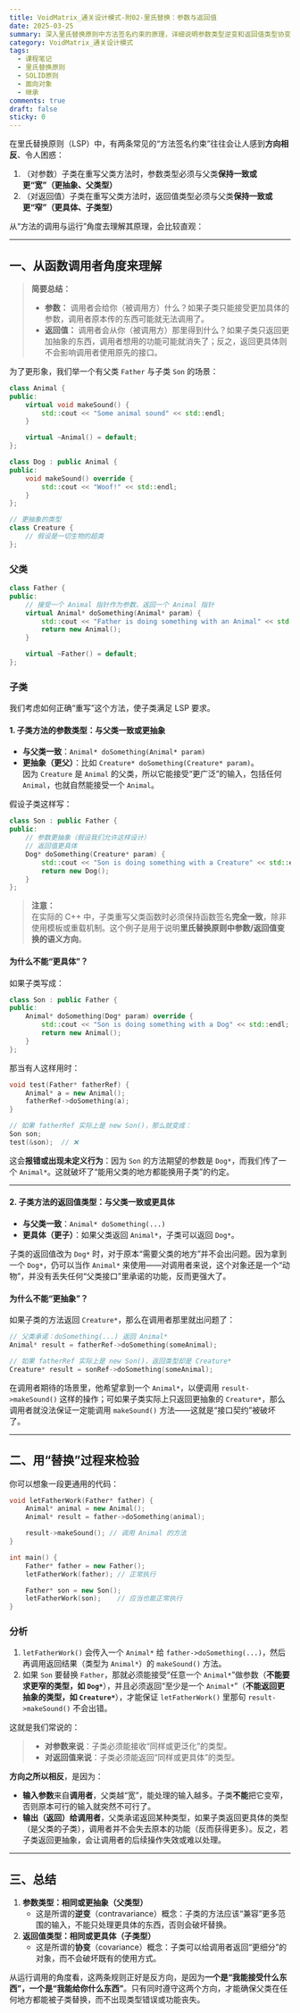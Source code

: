 ```yaml
---
title: VoidMatrix_通关设计模式-附02-里氏替换：参数与返回值
date: 2025-03-25
summary: 深入里氏替换原则中方法签名约束的原理，详细说明参数类型逆变和返回值类型协变的概念，通过具体代码示例展示如何确保子类能够完全替换父类而不影响程序正确性。
category: VoidMatrix_通关设计模式
tags:
  - 课程笔记
  - 里氏替换原则
  - SOLID原则
  - 面向对象
  - 继承
comments: true
draft: false
sticky: 0
---
```

在里氏替换原则（LSP）中，有两条常见的“方法签名约束”往往会让人感到**方向相反**、令人困惑：

1. （对参数）子类在重写父类方法时，参数类型必须与父类**保持一致或更“宽”（更抽象、父类型）**
2. （对返回值）子类在重写父类方法时，返回值类型必须与父类**保持一致或更“窄”（更具体、子类型）**

从“方法的调用与运行”角度去理解其原理，会比较直观：

---

## 一、从函数调用者角度来理解

> **简要总结：**
> 
> - **参数：** 调用者会给你（被调用方）什么？如果子类只能接受更加具体的参数，调用者原本传的东西可能就无法调用了。
> - **返回值：** 调用者会从你（被调用方）那里得到什么？如果子类只返回更加抽象的东西，调用者想用的功能可能就消失了；反之，返回更具体则不会影响调用者使用原先的接口。

为了更形象，我们举一个有父类 `Father` 与子类 `Son` 的场景：

```cpp
class Animal {
public:
    virtual void makeSound() {
        std::cout << "Some animal sound" << std::endl;
    }

    virtual ~Animal() = default;
};

class Dog : public Animal {
public:
    void makeSound() override {
        std::cout << "Woof!" << std::endl;
    }
};

// 更抽象的类型
class Creature {
    // 假设是一切生物的超类
};
```

### 父类

```cpp
class Father {
public:
    // 接受一个 Animal 指针作为参数，返回一个 Animal 指针
    virtual Animal* doSomething(Animal* param) {
        std::cout << "Father is doing something with an Animal" << std::endl;
        return new Animal();
    }

    virtual ~Father() = default;
};
```

### 子类

我们考虑如何正确“重写”这个方法，使子类满足 LSP 要求。

#### 1. 子类方法的参数类型：与父类一致或更抽象

- **与父类一致**：`Animal* doSomething(Animal* param)`
- **更抽象（更父）**：比如 `Creature* doSomething(Creature* param)`。  
    因为 `Creature` 是 `Animal` 的父类，所以它能接受“更广泛”的输入，包括任何 `Animal`，也就自然能接受一个 `Animal`。

假设子类这样写：

```cpp
class Son : public Father {
public:
    // 参数更抽象（假设我们允许这样设计）
    // 返回值更具体
    Dog* doSomething(Creature* param) {
        std::cout << "Son is doing something with a Creature" << std::endl;
        return new Dog();
    }
};
```

> **注意：**  
> 在实际的 C++ 中，子类重写父类函数时必须保持函数签名**完全一致**，除非使用模板或重载机制。这个例子是用于说明**里氏替换原则中参数/返回值变换的语义方向**。

#### 为什么不能“更具体”？

如果子类写成：

```cpp
class Son : public Father {
public:
    Animal* doSomething(Dog* param) override {
        std::cout << "Son is doing something with a Dog" << std::endl;
        return new Animal();
    }
};
```

那当有人这样用时：

```cpp
void test(Father* fatherRef) {
    Animal* a = new Animal();
    fatherRef->doSomething(a); 
}

// 如果 fatherRef 实际上是 new Son()，那么就变成：
Son son;
test(&son);  // ❌
```

这会**报错或出现未定义行为**：因为 `Son` 的方法期望的参数是 `Dog*`，而我们传了一个 `Animal*`。这就破坏了“能用父类的地方都能换用子类”的约定。

---

#### 2. 子类方法的返回值类型：与父类一致或更具体

- **与父类一致**：`Animal* doSomething(...)`
- **更具体（更子）**：如果父类返回 `Animal*`，子类可以返回 `Dog*`。

子类的返回值改为 `Dog*` 时，对于原本“需要父类的地方”并不会出问题。因为拿到一个 `Dog*`，仍可以当作 `Animal*` 来使用——对调用者来说，这个对象还是一个“动物”，并没有丢失任何“父类接口”里承诺的功能，反而更强大了。

#### 为什么不能“更抽象”？

如果子类的方法返回 `Creature*`，那么在调用者那里就出问题了：

```cpp
// 父类承诺：doSomething(...) 返回 Animal*
Animal* result = fatherRef->doSomething(someAnimal);

// 如果 fatherRef 实际上是 new Son()，返回类型却是 Creature*
Creature* result = sonRef->doSomething(someAnimal);
```

在调用者期待的场景里，他希望拿到一个 `Animal*`，以便调用 `result->makeSound()` 这样的操作；可如果子类实际上只返回更抽象的 `Creature*`，那么调用者就没法保证一定能调用 `makeSound()` 方法——这就是“接口契约”被破坏了。

---

## 二、用“替换”过程来检验

你可以想象一段更通用的代码：

```cpp
void letFatherWork(Father* father) {
    Animal* animal = new Animal();
    Animal* result = father->doSomething(animal);

    result->makeSound(); // 调用 Animal 的方法
}

int main() {
    Father* father = new Father();
    letFatherWork(father); // 正常执行

    Father* son = new Son();
    letFatherWork(son);    // 应当也能正常执行
}
```

### 分析

1. `letFatherWork()` 会传入一个 `Animal*` 给 `father->doSomething(...)`，然后再调用返回结果（类型为 `Animal*`）的 `makeSound()` 方法。
2. 如果 `Son` 要替换 `Father`，那就必须能接受“任意一个 `Animal*`”做参数（**不能要求更窄的类型，如 `Dog*`**），并且必须返回“至少是一个 `Animal*`”（**不能返回更抽象的类型，如 `Creature*`**），才能保证 `letFatherWork()` 里那句 `result->makeSound()` 不会出错。

这就是我们常说的：

> - **对参数来说**：子类必须能接收“同样或更泛化”的类型。
> - **对返回值来说**：子类必须能返回“同样或更具体”的类型。

**方向之所以相反**，是因为：

- **输入参数**来自**调用者**，父类越“宽”，能处理的输入越多。子类**不能**把它变窄，否则原本可行的输入就突然不可行了。
- **输出（返回）**给**调用者**，父类承诺返回某种类型，如果子类返回更具体的类型（是父类的子类），调用者并不会失去原本的功能（反而获得更多）。反之，若子类返回更抽象，会让调用者的后续操作失效或难以处理。

---

## 三、总结

1. **参数类型：相同或更抽象（父类型）**
    - 这是所谓的**逆变**（contravariance）概念：子类的方法应该“兼容”更多范围的输入，不能只处理更具体的东西，否则会破坏替换。
2. **返回值类型：相同或更具体（子类型）**
    - 这是所谓的**协变**（covariance）概念：子类可以给调用者返回“更细分”的对象，而不会破坏既有的使用方式。

从运行调用的角度看，这两条规则正好是反方向，是因为**一个是“我能接受什么东西”，一个是“我能给你什么东西”**。只有同时遵守这两个方向，才能确保父类在任何地方都能被子类替换，而不出现类型错误或功能丧失。